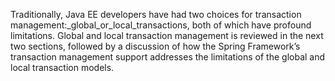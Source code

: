 Traditionally, Java EE developers have had two choices for transaction management:_global_or_local_transactions, both of which have profound limitations. Global and local transaction management is reviewed in the next two sections, followed by a discussion of how the Spring Framework’s transaction management support addresses the limitations of the global and local transaction models.

### 

  


